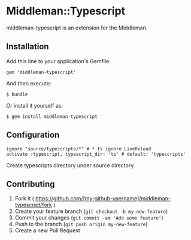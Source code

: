 # Middleman::Typescript

middleman-typescript is an extension for the Middleman.

## Installation

Add this line to your application's Gemfile:

    gem 'middleman-typescript'

And then execute:

    $ bundle

Or install it yourself as:

    $ gem install middleman-typescript

## Configuration

    ignore "source/typescripts/*" # *.ts ignore LiveReload
    activate :typescript, typescript_dir: 'ts' # default: 'typescripts'

Create typescripts directory under source directory. 
## Contributing

1. Fork it ( https://github.com/[my-github-username]/middleman-typescript/fork )
2. Create your feature branch (`git checkout -b my-new-feature`)
3. Commit your changes (`git commit -am 'Add some feature'`)
4. Push to the branch (`git push origin my-new-feature`)
5. Create a new Pull Request
